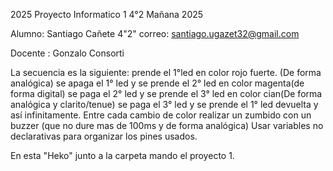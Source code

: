 2025 Proyecto Informatico 1
4°2 Mañana 2025

Alumno: Santiago Cañete 4"2"
correo: santiago.ugazet32@gmail.com

Docente : Gonzalo Consorti

La secuencia es la siguiente: 
prende el 1°led en color rojo fuerte. (De forma analógica)
se apaga el 1° led y se prende el 2° led en color magenta(de forma digital)
se paga el 2° led y se prende el 3° led en color cian(De forma analógica y clarito/tenue)
se paga el 3° led y se prende el 1° led  devuelta y así infinitamente.
Entre cada cambio de color realizar un zumbido con un buzzer (que no dure mas de 100ms y de forma analógica)
Usar variables no declarativas para organizar los pines usados.

En esta "Heko" junto a la carpeta mando el proyecto 1.


